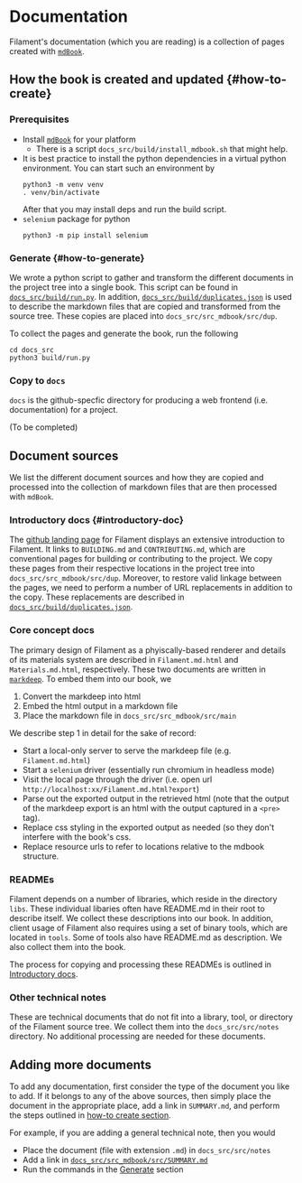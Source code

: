 # Documentation

Filament's documentation (which you are reading) is a collection of pages created with [`mdBook`].

## How the book is created and updated {#how-to-create}
### Prerequisites
 - Install [`mdBook`] for your platform
   - There is a script `docs_src/build/install_mdbook.sh` that might help.
 - It is best practice to install the python dependencies in a virtual python environment. You can
   start such an environment by
   ```shell
   python3 -m venv venv
   . venv/bin/activate
   ```
   After that you may install deps and run the build script.
 - `selenium` package for python
   ```shell
   python3 -m pip install selenium
   ```

### Generate  {#how-to-generate}
We wrote a python script to gather and transform the different documents in the project tree into a
single book. This script can be found in [`docs_src/build/run.py`]. In addition,
[`docs_src/build/duplicates.json`] is used to describe the markdown files that are copied and
transformed from the source tree. These copies are placed into `docs_src/src_mdbook/src/dup`.

To collect the pages and generate the book, run the following
```shell
cd docs_src
python3 build/run.py
```

### Copy to `docs`
`docs` is the github-specfic directory for producing a web frontend (i.e. documentation) for a
project.

(To be completed)

## Document sources
We list the different document sources and how they are copied and processed into the collection
of markdown files that are then processed with `mdBook`.

### Introductory docs {#introductory-doc}
The [github landing page] for Filament displays an extensive introduction to Filament. It
links to `BUILDING.md` and `CONTRIBUTING.md`, which are conventional pages for building or
contributing to the project. We copy these pages from their respective locations in the project
tree into `docs_src/src_mdbook/src/dup`. Moreover, to restore valid linkage between the pages, we need
to perform a number of URL replacements in addition to the copy. These replacements are
described in [`docs_src/build/duplicates.json`].

### Core concept docs
The primary design of Filament as a phyiscally-based renderer and details of its materials
system are described in `Filament.md.html` and `Materials.md.html`, respectively. These two
documents are written in [`markdeep`]. To embed them into our book, we
 1. Convert the markdeep into html
 2. Embed the html output in a markdown file
 3. Place the markdown file in `docs_src/src_mdbook/src/main`

We describe step 1 in detail for the sake of record:
 - Start a local-only server to serve the markdeep file (e.g. `Filament.md.html`)
 - Start a `selenium` driver (essentially run chromium in headless mode)
 - Visit the local page through the driver (i.e. open url `http://localhost:xx/Filament.md.html?export`)
 - Parse out the exported output in the retrieved html (note that the output of the markdeep
   export is an html with the output captured in a `<pre>` tag).
 - Replace css styling in the exported output as needed (so they don't interfere with the book's css.
 - Replace resource urls to refer to locations relative to the mdbook structure.

### READMEs
Filament depends on a number of libraries, which reside in the directory `libs`. These individual
libaries often have README.md in their root to describe itself. We collect these descriptions into our
book. In addition, client usage of Filament also requires using a set of binary tools, which are
located in `tools`. Some of tools also have README.md as description. We also collect them into the book.

The process for copying and processing these READMEs is outlined in [Introductory docs](#introductory-doc).

### Other technical notes
These are technical documents that do not fit into a library, tool, or directory of the
Filament source tree. We collect them into the `docs_src/src/notes` directory. No additional
processing are needed for these documents.

## Adding more documents
To add any documentation, first consider the type of the document you like to add. If it
belongs to any of the above sources, then simply place the document in the appropriate place,
add a link in `SUMMARY.md`, and perform the steps outlined in
[how-to create section](#how-to-create).

For example, if you are adding a general technical note, then you would
 - Place the document (file with extension `.md`) in `docs_src/src/notes`
 - Add a link in [`docs_src/src_mdbook/src/SUMMARY.md`]
 - Run the commands in the [Generate](#how-to-generate) section

[github landing page]: https://google.github.io/filament
[`mdBook`]: https://rust-lang.github.io/mdBook/
[`markdeep`]: https://casual-effects.com/markdeep/
[`docs_src/build/run.py`]: https://github.com/google/filament/blob/main/docs_src/build/run.py
[`docs_src/build/duplicates.json`]: https://github.com/google/filament/blob/main/docs_src/build/duplicates.json
[`docs_src/src_mdbook/src/SUMMARY.md`]: https://github.com/google/filament/blob/main/docs_src/src_mdbook/src/SUMMARY.md
